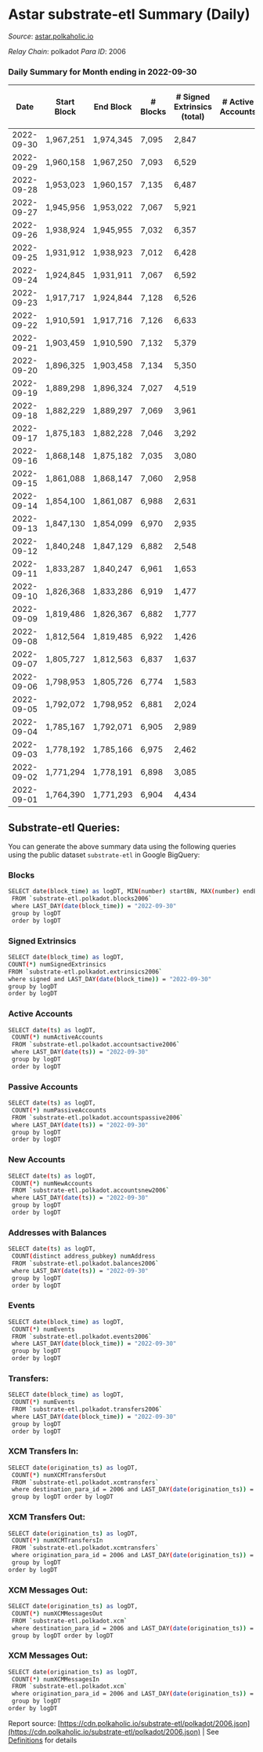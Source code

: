 # Astar substrate-etl Summary (Daily)

_Source_: [astar.polkaholic.io](https://astar.polkaholic.io)

*Relay Chain*: polkadot
*Para ID*: 2006



### Daily Summary for Month ending in 2022-09-30


| Date | Start Block | End Block | # Blocks | # Signed Extrinsics (total) | # Active Accounts | # Passive | # New | # Addresses with Balances | # Events | # Transfers | # XCM Transfers In | # XCM Transfers Out | # XCM In | # XCM Out | Issues | 
| ---- | ----------- | --------- | -------- | --------------------------- | ----------------- | --------- | ----- | ------------------------- | -------- | ----------- | ------------------ | ------------------- | -------- | --------- | ------ |
| 2022-09-30 | 1,967,251 | 1,974,345 | 7,095 | 2,847 |  |  |  | 468,869 | 475,295 | 10,900 ($998,448.71) | 20 ($7,853.31) | 24 ($29,700.87) |  |  |  |
| 2022-09-29 | 1,960,158 | 1,967,250 | 7,093 | 6,529 |  |  |  |  | 376,391 | 12,172 ($1,263,851.79) | 27 ($5,748.19) | 28 ($60,051.41) |  |  |  |
| 2022-09-28 | 1,953,023 | 1,960,157 | 7,135 | 6,487 |  |  |  |  | 384,573 | 11,112 ($1,840,529.77) | 5 ($2,676.21) | 21 ($11,851.02) |  |  |  |
| 2022-09-27 | 1,945,956 | 1,953,022 | 7,067 | 5,921 |  |  |  |  | 375,170 | 11,964 ($2,441,717.41) | 13 ($2,695.72) | 18 ($18,268.45) |  |  |  |
| 2022-09-26 | 1,938,924 | 1,945,955 | 7,032 | 6,357 |  |  |  |  | 404,082 | 15,178 ($9,855,153.67) | 18 ($13,011.37) | 17 ($7,062.69) |  |  |  |
| 2022-09-25 | 1,931,912 | 1,938,923 | 7,012 | 6,428 |  |  |  |  | 548,764 | 12,248 ($1,460,988.68) | 17 ($53,000.39) | 4 ($6,366.37) |  |  |  |
| 2022-09-24 | 1,924,845 | 1,931,911 | 7,067 | 6,592 |  |  |  |  | 527,180 | 10,972 ($1,107,191.67) | 23 ($20,552.70) | 11 ($14,096.49) |  |  |  |
| 2022-09-23 | 1,917,717 | 1,924,844 | 7,128 | 6,526 |  |  |  |  | 445,541 | 11,746 ($4,577,879.84) | 28 ($19,221.12) | 14 ($30,938.94) |  |  |  |
| 2022-09-22 | 1,910,591 | 1,917,716 | 7,126 | 6,633 |  |  |  |  | 489,594 | 14,390 ($6,611,958.24) | 30 ($36,801.61) | 17 ($241,575.74) |  |  |  |
| 2022-09-21 | 1,903,459 | 1,910,590 | 7,132 | 5,379 |  |  |  |  | 426,906 | 10,558 ($1,124,178.36) | 9 ($5,446.01) | 21 ($43,167.37) |  |  |  |
| 2022-09-20 | 1,896,325 | 1,903,458 | 7,134 | 5,350 |  |  |  |  | 500,898 | 11,220 ($1,105,471.22) | 23 ($57,942.39) | 18 ($13,894.93) |  |  |  |
| 2022-09-19 | 1,889,298 | 1,896,324 | 7,027 | 4,519 |  |  |  | 466,468 | 520,595 | 10,432 ($3,097,602.40) | 12 ($4,852.35) | 13 ($4,776.64) |  |  |  |
| 2022-09-18 | 1,882,229 | 1,889,297 | 7,069 | 3,961 |  |  |  |  | 440,286 | 9,543 ($3,398,271.57) | 3 ($384.77) | 8 ($4,284.95) |  |  |  |
| 2022-09-17 | 1,875,183 | 1,882,228 | 7,046 | 3,292 |  |  |  | 466,156 | 404,631 | 9,008 ($1,339,825.92) | 8 ($25,830.68) | 7 ($9,682.06) |  |  |  |
| 2022-09-16 | 1,868,148 | 1,875,182 | 7,035 | 3,080 |  |  |  | 466,080 | 413,243 | 9,467 ($1,218,969.54) | 7 ($26.52) | 18 ($75,146.58) |  |  |  |
| 2022-09-15 | 1,861,088 | 1,868,147 | 7,060 | 2,958 |  |  |  | 465,928 | 427,808 | 10,700 ($1,196,679.90) | 11 ($4,767.10) | 21 ($17,190.53) |  |  |  |
| 2022-09-14 | 1,854,100 | 1,861,087 | 6,988 | 2,631 |  |  |  | 465,790 | 433,700 | 11,092 ($3,531,862.55) | 6 ($16,454.18) | 26 ($23,516.62) |  |  |  |
| 2022-09-13 | 1,847,130 | 1,854,099 | 6,970 | 2,935 |  |  |  | 465,627 | 536,435 | 14,278 ($7,450,391.19) | 26 ($44,277.08) | 33 ($107,493.36) |  |  |  |
| 2022-09-12 | 1,840,248 | 1,847,129 | 6,882 | 2,548 |  |  |  |  | 484,684 | 12,797 ($5,979,395.95) | 28 ($44,138.37) | 30 ($25,930.52) |  |  |  |
| 2022-09-11 | 1,833,287 | 1,840,247 | 6,961 | 1,653 |  |  |  |  | 410,512 | 9,662 ($2,832,775.12) | 8 ($4,670.91) | 15 ($24,247.77) |  |  |  |
| 2022-09-10 | 1,826,368 | 1,833,286 | 6,919 | 1,477 |  |  |  |  | 392,339 | 9,218 ($742,537.03) | 17 ($7,387.51) | 13 ($115,233.53) |  |  |  |
| 2022-09-09 | 1,819,486 | 1,826,367 | 6,882 | 1,777 |  |  |  |  | 414,829 | 10,059 ($1,302,736.13) | 16 ($2,557.35) | 22 ($42,937.29) |  |  |  |
| 2022-09-08 | 1,812,564 | 1,819,485 | 6,922 | 1,426 |  |  |  | 465,004 | 398,565 | 9,643 ($3,698,074.01) | 7 ($4,038.70) | 13 ($2,107.41) |  |  |  |
| 2022-09-07 | 1,805,727 | 1,812,563 | 6,837 | 1,637 |  |  |  | 463,956 | 398,492 | 9,835 ($2,432,906.81) | 8 ($3,972.22) | 18 ($10,264.78) |  |  |  |
| 2022-09-06 | 1,798,953 | 1,805,726 | 6,774 | 1,583 |  |  |  | 462,393 | 452,432 | 9,526 ($570,100.77) | 11 ($9,877.98) | 18 ($7,128.88) |  |  |  |
| 2022-09-05 | 1,792,072 | 1,798,952 | 6,881 | 2,024 |  |  |  | 461,950 | 388,144 | 9,573 ($1,137,079.50) | 14 ($9.19) | 20 ($50,950.69) |  |  |  |
| 2022-09-04 | 1,785,167 | 1,792,071 | 6,905 | 2,989 |  |  |  | 461,420 | 390,351 | 9,869 ($414,814.04) | 1 ($379.16) | 13 ($6,842.18) |  |  |  |
| 2022-09-03 | 1,778,192 | 1,785,166 | 6,975 | 2,462 |  |  |  | 460,907 | 379,976 | 9,783 ($1,110,189.58) | 7 ($12,128.77) | 10 ($8,852.46) |  |  |  |
| 2022-09-02 | 1,771,294 | 1,778,191 | 6,898 | 3,085 |  |  |  | 460,758 | 474,093 | 9,669 ($577,311.21) | 5 ($355,983.74) | 22 ($492,432.71) |  |  |  |
| 2022-09-01 | 1,764,390 | 1,771,293 | 6,904 | 4,434 |  |  |  | 460,622 | 378,551 | 9,227 ($2,206,385.56) | 13 ($288,450.49) | 12 ($26,214.04) |  |  |  |

## Substrate-etl Queries:
You can generate the above summary data using the following queries using the public dataset `substrate-etl` in Google BigQuery:

### Blocks
```bash
SELECT date(block_time) as logDT, MIN(number) startBN, MAX(number) endBN, COUNT(*) numBlocks 
 FROM `substrate-etl.polkadot.blocks2006`  
 where LAST_DAY(date(block_time)) = "2022-09-30" 
 group by logDT 
 order by logDT
```

### Signed Extrinsics
```bash
SELECT date(block_time) as logDT, 
COUNT(*) numSignedExtrinsics 
FROM `substrate-etl.polkadot.extrinsics2006`  
where signed and LAST_DAY(date(block_time)) = "2022-09-30" 
group by logDT 
order by logDT
```

### Active Accounts
```bash
SELECT date(ts) as logDT, 
 COUNT(*) numActiveAccounts 
 FROM `substrate-etl.polkadot.accountsactive2006` 
 where LAST_DAY(date(ts)) = "2022-09-30" 
 group by logDT 
 order by logDT
```

### Passive Accounts
```bash
SELECT date(ts) as logDT, 
 COUNT(*) numPassiveAccounts 
 FROM `substrate-etl.polkadot.accountspassive2006` 
 where LAST_DAY(date(ts)) = "2022-09-30" 
 group by logDT 
 order by logDT
```

### New Accounts
```bash
SELECT date(ts) as logDT, 
 COUNT(*) numNewAccounts 
 FROM `substrate-etl.polkadot.accountsnew2006` 
 where LAST_DAY(date(ts)) = "2022-09-30" 
 group by logDT
 order by logDT
```

### Addresses with Balances
```bash
SELECT date(ts) as logDT,
 COUNT(distinct address_pubkey) numAddress 
 FROM `substrate-etl.polkadot.balances2006` 
 where LAST_DAY(date(ts)) = "2022-09-30" 
 group by logDT 
 order by logDT
```

### Events
```bash
SELECT date(block_time) as logDT, 
 COUNT(*) numEvents 
 FROM `substrate-etl.polkadot.events2006` 
 where LAST_DAY(date(block_time)) = "2022-09-30" 
 group by logDT 
 order by logDT
```

### Transfers:
```bash
SELECT date(block_time) as logDT, 
 COUNT(*) numEvents 
 FROM `substrate-etl.polkadot.transfers2006` 
 where LAST_DAY(date(block_time)) = "2022-09-30" 
 group by logDT 
 order by logDT
```

### XCM Transfers In:
```bash
SELECT date(origination_ts) as logDT, 
 COUNT(*) numXCMTransfersOut 
 FROM `substrate-etl.polkadot.xcmtransfers` 
 where destination_para_id = 2006 and LAST_DAY(date(origination_ts)) = "2022-09-30" 
 group by logDT order by logDT
```

### XCM Transfers Out:
```bash
SELECT date(origination_ts) as logDT, 
 COUNT(*) numXCMTransfersIn 
 FROM `substrate-etl.polkadot.xcmtransfers` 
 where origination_para_id = 2006 and LAST_DAY(date(origination_ts)) = "2022-09-30" 
 group by logDT 
order by logDT
```

### XCM Messages Out:
```bash
SELECT date(origination_ts) as logDT, 
 COUNT(*) numXCMMessagesOut 
 FROM `substrate-etl.polkadot.xcm` 
 where destination_para_id = 2006 and LAST_DAY(date(origination_ts)) = "2022-09-30" 
 group by logDT order by logDT
```

### XCM Messages Out:
```bash
SELECT date(origination_ts) as logDT, 
 COUNT(*) numXCMMessagesIn 
 FROM `substrate-etl.polkadot.xcm` 
 where origination_para_id = 2006 and LAST_DAY(date(origination_ts)) = "2022-09-30" 
 group by logDT 
order by logDT
```


Report source: [https://cdn.polkaholic.io/substrate-etl/polkadot/2006.json](https://cdn.polkaholic.io/substrate-etl/polkadot/2006.json) | See [Definitions](/DEFINITIONS.md) for details
